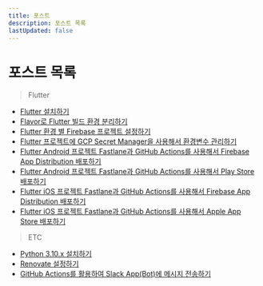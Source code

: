 ```yaml
---
title: 포스트
description: 포스트 목록
lastUpdated: false
---
```


# 포스트 목록

> Flutter

- [Flutter 설치하기](/posts/flutter/install-flutter)
- [Flavor로 Flutter 빌드 환경 분리하기](/posts/flutter/setup-flutter-flavors)
- [Flutter 환경 별 Firebase 프로젝트 설정하기](/posts/flutter/setup-multiple-firebase-environments)
- [Flutter 프로젝트에 GCP Secret Manager을 사용해서 환경변수 관리하기](/posts/flutter/setup-gcp-secret-manager)
- [Flutter Android 프로젝트 Fastlane과 GitHub Actions를 사용해서 Firebase App Distribution 배포하기](/posts/flutter/setup-deploy-flutter-android-to-app-distribution)
- [Flutter Android 프로젝트 Fastlane과 GitHub Actions를 사용해서 Play Store 배포하기](/posts/flutter/setup-deploy-flutter-android-to-play-store)
- [Flutter iOS 프로젝트 Fastlane과 GitHub Actions를 사용해서 Firebase App Distribution 배포하기](/posts/flutter/setup-deploy-flutter-ios-to-app-distribution)
- [Flutter iOS 프로젝트 Fastlane과 GitHub Actions를 사용해서 Apple App Store 배포하기](/posts/flutter/setup-deploy-flutter-ios-to-app-app-store)

> ETC

- [Python 3.10.x 설치하기](/posts/etc/setting-python)
- [Renovate 설정하기](/posts/etc/setting-renovate)
- [GitHub Actions를 활용하여 Slack App(Bot)에 메시지 전송하기](/posts/etc/making-slack-bot)
